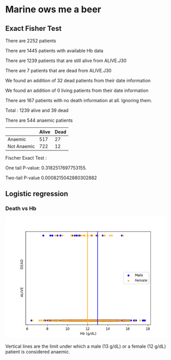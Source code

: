 # Marine ows me a beer

## Exact Fisher Test

There are 2252 patients

There are 1445 patients with available Hb data

There are 1239 patients that are still alive from ALIVE.J30

There are 7 patients that are dead from ALIVE.J30

We found an addition of 32 dead patients from their date information

We found an addition of 0 living patients from their date information

There are 167 patients with no death information at all. Ignoring them.

Total : 1239 alive and 39 dead

There are 544 anaemic patients

|             | Alive     | Dead |
|-------------|-----------|------|
| Anaemic     | 517       | 27   |
| Not Anaemic | 722       | 12   |

Fischer Exact Test :

One tail P-value: 0.3182517697753155.

Two-tail P-value 0.0008215042880302882

## Logistic regression

### Death vs Hb

![](death_vs_hb.png)

Vertical lines are the limit under which a male (13 g/dL) or a female (12 g/dL) patient is considered anaemic.
